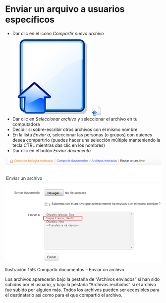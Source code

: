 # Enviar un arquivo a usuarios específicos

* Dar clic en el icono _Compartir nuevo archivo_![](../../.gitbook/assets/graphics271%20%282%29.svg)![](../../.gitbook/assets/graphics271%20%284%29.png)
* Dar clic en _Seleccionar archivo_ y seleccionar el archivo en tu computadora
* Decidir si sobre-escribir otros archivos con el mismo nombre
* En la lista _Enviar a_, seleccionar las personas \(o grupos\) con quienes desea compartirlo \(puedes hacer una selección múltiple manteniendo la tecla CTRL mientras das clic en los nombres\)
* Dar clic en el botón _Enviar documento_

![](../../.gitbook/assets/images203%20%285%29.png)

Ilustración 159: Compartir documentos – Enviar un archivo

Los archivos aparecerán bajo la pestaña de “Archivos enviados” si han sido subidos por el usuario, y bajo la pestaña “Archivos recibidos” si el archivo fue subido por alguien más. Todos los archivos pueden ser accesibles para el destinatario así como para el que compartió el archivo.

